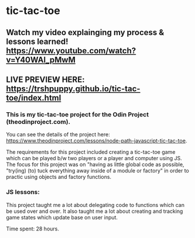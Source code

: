 # tic-tac-toe

## Watch my video explainging my process & lessons learned! https://www.youtube.com/watch?v=Y40WAl_pMwM
## LIVE PREVIEW HERE: https://trshpuppy.github.io/tic-tac-toe/index.html
### This is my tic-tac-toe project for the Odin Project (theodinproject.com).
You can see the details of the project here: https://www.theodinproject.com/lessons/node-path-javascript-tic-tac-toe.

The requirements for this project included creating a tic-tac-toe game which can be played b/w two players or a player and computer using JS. The focus for this project was on "having as little global code as possible, "try(ing) (to) tuck everything away inside of a module or factory" in order to practic using objects and factory functions.

### JS lessons:
This project taught me a lot about delegating code to functions which can be used over and over. It also taught me a lot about creating and tracking game states which update base on user input.

Time spent: 28 hours.
